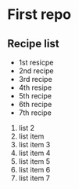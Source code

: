# First repo
## Recipe list

* 1st resicpe
* 2nd recipe
* 3rd recipe
* 4th resipe
* 5th recipe
* 6th recipe
* 7th recipe


    
1. list 2
2. list item    
3. list item 3
4. list item 4
5. list item 5
6. list item 6
7. list item 7

